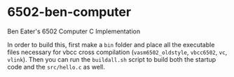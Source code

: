 # 6502-ben-computer
Ben Eater's 6502 Computer C Implementation

In order to build this, first make a `bin` folder and place all the executable files necessary for vbcc cross compilation (`vasm6502_oldstyle`, `vbcc6502`, `vc`, `vlink`). Then you can run the `buildall.sh` script to build both the startup code and the `src/hello.c` as well.
